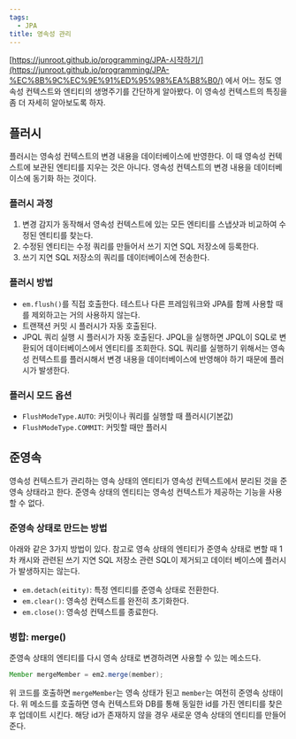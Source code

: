 ```yaml
---
tags:
  - JPA
title: 영속성 관리
---
```


[https://junroot.github.io/programming/JPA-시작하기/](https://junroot.github.io/programming/JPA-%EC%8B%9C%EC%9E%91%ED%95%98%EA%B8%B0/) 에서 어느 정도 영속성 컨텍스트와 엔티티의 생명주기를 간단하게 알아봤다. 이 영속성 컨텍스트의 특징을 좀 더 자세히 알아보도록 하자.

## 플러시

플러시는 영속성 컨텍스트의 변경 내용을 데이터베이스에 반영한다. 이 때 영속성 컨텍스트에 보관된 엔티티를 지우는 것은 아니다. 영속성 컨텍스트의 변경 내용을 데이터베이스에 동기화 하는 것이다.

### 플러시 과정

1. 변경 감지가 동작해서 영속성 컨텍스트에 있는 모든 엔티티를 스냅샷과 비교하여 수정된 엔티티를 찾는다.
2. 수정된 엔티티는 수정 쿼리를 만들어서 쓰기 지연 SQL 저장소에 등록한다.
3. 쓰기 지연 SQL 저장소의 쿼리를 데이터베이스에 전송한다.

### 플러시 방법

- `em.flush()`를 직접 호출한다. 테스트나 다른 프레임워크와 JPA를 함께 사용할 때를 제외하고는 거의 사용하지 않는다.
- 트랜잭션 커밋 시 플러시가 자동 호출된다.
- JPQL 쿼리 실행 시 플러시가 자동 호출된다. JPQL을 실행하면 JPQL이 SQL로 변환되어 데이터베이스에서 엔티티를 조회한다. SQL 쿼리를 실행하기 위해서는 영속성 컨텍스트를 플러시해서 변경 내용을 데이터베이스에 반영해야 하기 때문에 플러시가 발생한다.

### 플러시 모드 옵션

- `FlushModeType.AUTO`: 커밋이나 쿼리를 실행할 때 플러시(기본값)
- `FlushModeType.COMMIT`: 커밋할 때만 플러시

## 준영속

영속성 컨텍스트가 관리하는 영속 상태의 엔티티가 영속성 컨텍스트에서 분리된 것을 준영속 상태라고 한다. 준영속 상태의 엔티티는 영속성 컨텍스트가 제공하는 기능을 사용할 수 없다.

### 준영속 상태로 만드는 방법

아래와 같은 3가지 방법이 있다. 참고로 영속 상태의 엔티티가 준영속 상태로 변할 때 1차 캐시와 관련된 쓰기 지연 SQL 저장소 관련 SQL이 제거되고 데이터 베이스에 플러시가 발생하지는 않는다.

- `em.detach(eitity)`: 특정 엔티티를 준영속 상태로 전환한다.
- `em.clear()`: 영속성 컨텍스트를 완전히 초기화한다.
- `em.close()`: 영속성 컨텍스트를 종료한다.

### 병합: merge()

준영속 상태의 엔티티를 다시 영속 상태로 변경하려면 사용할 수 있는 메소드다.

```java
Member mergeMember = em2.merge(member);
```

위 코드를 호출하면 `mergeMember`는 영속 상태가 된고 `member`는 여전히 준영속 상태이다. 위 메소드를 호출하면 영속 컨텍스트와 DB를 통해 동일한 id를 가진 엔티티를 찾은 후 업데이트 시킨다. 해당 id가 존재하지 않을 경우 새로운 영속 상태의 엔티티를 만들어준다.
